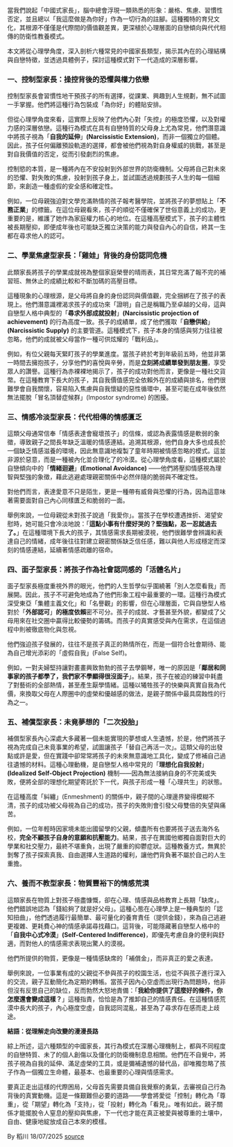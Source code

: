 當我們說起「中國式家長」，腦中總會浮現一類熟悉的形象：嚴格、焦慮、習慣性否定，並且總以「我這麼做是為你好」作為一切行為的註腳。這種獨特的育兒文化，其根源不僅僅是代際間的價值觀差異，更深植於心理層面的自戀傾向與代代相傳的防衛性教養模式。

本文將從心理學角度，深入剖析六種常見的中國家長類型，揭示其內在的心理結構與自戀特徵，並透過具體例子，探討這種模式對下一代造成的深層影響。

### 一、控制型家長：操控背後的恐懼與權力依戀

控制型家長會習慣性地干預孩子的所有選擇，從課業、興趣到人生規劃，無不試圖一手掌握。他們將這種行為包裝成「為你好」的體貼安排。

但從心理學角度來看，這實際上反映了他們內心對「失控」的極度恐懼，以及對權力感的深層依戀。這種行為模式在具有自戀特質的父母身上尤為常見，他們潛意識中將孩子視為「**自我的延伸**」**(Narcissistic Extension)**，而非一個獨立的個體。因此，孩子任何偏離預設軌道的選擇，都會被他們視為對自身權威的挑戰，甚至是對自我價值的否定，從而引發劇烈的焦慮。

控制慾的本質，是一種將內在不安投射到外部世界的防衛機制。父母將自己對未來的恐懼、對失敗的焦慮，投射到孩子身上，並試圖透過規劃孩子人生的每一個細節，來創造一種虛假的安全感和確定性。

例如，一位母親強迫對文學充滿熱情的孩子報考醫學院，並將孩子的夢想貼上「**不務正業**」的標籤。在這位母親看來，孩子的順從不僅確保了世俗意義上的成功，更重要的是，維護了她作為家庭權力核心的地位。在這種高壓模式下，孩子的主體性被長期壓抑，即便成年後也可能缺乏獨立決策的能力與發自內心的自信，終其一生都在尋求他人的認可。

### 二、學業焦慮型家長：「雞娃」背後的身份認同危機

此類家長將孩子的學業成就視為整個家庭榮譽的晴雨表，其日常充滿了報不完的補習班、無休止的成績比較和不斷加碼的高壓目標。

這種現象的心理根源，是父母將自身的身份認同與價值觀，完全捆綁在了孩子的表現上。他們潛意識裡渴求孩子的成功來「證明」自己是稱職乃至卓越的父母，這與自戀型人格中典型的「**尋求外部成就投射**」**(Narcissistic projection of achievement)** 的行為高度一致。孩子的成績單，成了他們獲取「**自戀供給**」**(Narcissistic Supply)** 的主要管道。這種模式下，孩子本身的情感與努力往往被忽略，他們的成就被父母當作一種可供炫耀的「戰利品」。

例如，有位父親每天緊盯孩子的學業進度。當孩子終於考到年級前五時，他並非第一時間去擁抱孩子，分享他們的喜悅與辛勞，而是**立刻將成績單發到朋友圈**，享受眾人的讚譽。這種行為赤裸裸地揭示了，孩子的成功對他而言，更像是一種社交貨幣。在這種教育下長大的孩子，其自我價值感完全依賴外在的成績與排名，他們很難學會自我關懷，容易陷入焦慮與自我懷疑的惡性循環中，甚至可能在成年後依然無法擺脫「冒名頂替症候群」(Impostor syndrome) 的困擾。

### 三、情感冷淡型家長：代代相傳的情感匱乏

這類父母通常信奉「情感表達會寵壞孩子」的信條，或認為表露情感是軟弱的象徵，導致親子之間長年缺乏溫暖的情感連結。追溯其根源，他們自身大多也成長於一個缺乏情感滋養的環境，因此無意識地複製了童年時期被情感忽略的模式。這並非源於惡意，而是一種被內化並合理化了的冷漠。從心理學角度看，這種模式屬於自戀傾向中的「**情緒迴避**」**(Emotional Avoidance)** ——他們將壓抑情感視為理智與堅強的象徵，藉此逃避處理親密關係中必然伴隨的脆弱與不確定性。

對他們而言，表達愛意不只是陌生，更是一種帶有威脅與恐懼的行為，因為這意味著需要面對自己內心同樣匱乏和脆弱的一面。

舉例來說，一位母親從未對孩子說過「我愛你」。當孩子在學校遭遇挫折、渴望安慰時，她可能只會冷淡地說：「**這點小事有什麼好哭的？堅強點，忍一忍就過去了。**」在這種環境下長大的孩子，其情感需求長期被漠視，他們很難學會辨識和表達自己的情緒，成年後往往對建立親密關係缺乏信任感，難以與他人形成穩定而深刻的情感連結，延續著情感疏離的宿命。

### 四、面子型家長：將孩子作為社會認同感的「活體名片」

面子型家長極度重視外界的眼光，他們的人生哲學似乎圍繞著「別人怎麼看我」而展開。因此，孩子不可避免地成為了他們形象工程中最重要的一環。這種行為模式深受東亞「集體主義文化」和「名譽觀」的影響，但在心理層面，它與自戀型人格對於「**外部認可**」**的極度依賴**密不可分。孩子的成就、才藝甚至外貌，都變成了父母用來在社交圈中贏得比較優勢的籌碼。而孩子的真實感受與內在需求，在這個過程中則被徹底物化與忽視。

他們強迫孩子發展的，往往不是孩子真正的熱情所在，而是一個符合社會期待、能為自己增光添彩的「虛假自我」(False Self)。

例如，一對夫婦堅持讓對畫畫興致勃勃的孩子去學鋼琴，唯一的原因是「**鄰居和同事家的孩子都學了，我們家不學顯得很沒面子**」。結果，孩子在被迫的練習中耗盡了對藝術的全部熱情，甚至產生厭學情緒。這種以犧牲孩子的快樂與真實自我為代價，來換取父母在人際圈中的虛榮和優越感的做法，是親子關係中最具腐蝕性的行為之一。

### 五、補償型家長：未竟夢想的「二次投胎」

補償型家長內心深處大多藏著一個未能實現的夢想或人生遺憾，於是，他們將孩子視為完成自己未竟事業的希望，試圖讓孩子「替自己再活一次」。這類父母的出發點或許是愛，但在實踐中卻常常將孩子的未來無意識地工具化，變成了修補自己過往遺憾的材料。這種心理動機，是自戀型人格中常見的「**理想化自我投射**」**(Idealized Self-Object Projection)** 機制——因為無法接納自身的不完美或失敗，便將全部的理想化期望寄託於下一代，與孩子形成一種「心理共生」的狀態。

在這種高度「糾纏」(Enmeshment) 的關係中，親子間的心理邊界變得模糊不清，孩子的成功被父母視為自己的成功，孩子的失敗則會引發父母雙倍的失望與痛苦。

例如，一位年輕時因家境未能出國留學的父親，傾盡所有也要將孩子送去海外名校，**完全不顧孩子自身的意願和抗壓能力**。結果，孩子在異國他鄉獨自面對巨大的學業和社交壓力，最終不堪重負，出現了嚴重的抑鬱症狀。這種教養方式，無異於剝奪了孩子探索真我、自由選擇人生道路的權利，讓他們背負著不屬於自己的人生重擔。

### 六、養而不教型家長：物質豐裕下的情感荒漠

這類家長在物質上對孩子極盡慷慨，卻在心理、情感與品格教育上長期「缺席」。他們錯誤地認為「錢給夠了就是好父母」。這種心態在心理學上是一種典型的「認知扭曲」，他們透過履行最簡單、最可量化的養育責任（提供金錢），來為自己逃避更複雜、更耗費心神的情感承諾尋找藉口。這背後，可能隱藏著自戀型人格中的「**自我中心式冷漠**」**(Self-Centered Indifference)**，即優先考慮自身的便利與舒適，而對他人的情感需求表現出驚人的漠視。

他們所提供的物質，更像是一種情感缺席的「補償金」，而非真正的愛之表達。

舉例來說，一位事業有成的父親從不參與孩子的校園生活，也從不與孩子進行深入的交流，親子互動簡化為定期的轉帳。當孩子因內心空虛而出現行為問題時，他非但沒有反思自己的缺位，反而勃然大怒地責備：「**我給你提供了這麼好的條件，你怎麼還會變成這樣？**」這種指責，恰恰是為了推卸自己的情感責任。在這種情感荒漠中長大的孩子，內心極度空虛，自我認同混亂，甚至為了尋求存在感而走上歧途。

**結語：從理解走向改變的漫漫長路**

綜上所述，這六種類型的中國家長，其行為模式在深層心理機制上，都與不同程度的自戀特質、未了的個人創傷以及僵化的防衛機制息息相關。他們在不自覺中，將孩子視為自我的延伸、滿足虛榮的工具，或是彌補遺憾的替代品，卻唯獨忽略了孩子作為一個獨立生命體，最基本、也最重要的心理與情感需求。

要真正走出這樣的代際困局，父母首先需要具備自我覺察的勇氣，去審視自己行為背後的真實動機。這是一條艱難但必要的道路——學會將愛從「控制」轉化為「尊重」，從「期望」轉化為「支持」，從「投射」轉化為「看見」。唯有如此，親子關係才能擺脫令人窒息的壓抑與焦慮，下一代也才能在真正被愛與被尊重的土壤中，自由、健康地綻放成自己本來的模樣。

By 稻川
18/07/2025
[source](https://t.me/Self_Awareness_0/226)